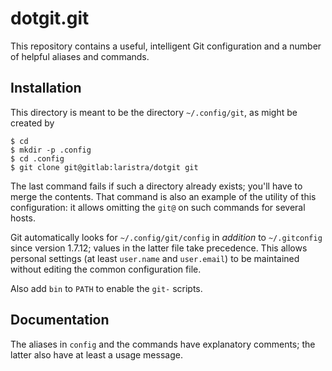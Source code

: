 # dotgit.git
This repository contains a useful, intelligent Git configuration and a number of helpful aliases and commands.

## Installation
This directory is meant to be the directory `~/.config/git`, as might be created by

```
$ cd
$ mkdir -p .config
$ cd .config
$ git clone git@gitlab:laristra/dotgit git
```

The last command fails if such a directory already exists; you'll have to merge the contents.
That command is also an example of the utility of this configuration: it allows omitting the `git@` on such commands for several hosts.

Git automatically looks for `~/.config/git/config` in _addition_ to `~/.gitconfig` since version 1.7.12; values in the latter file take precedence.
This allows personal settings (at least `user.name` and `user.email`) to be maintained without editing the common configuration file.

Also add `bin` to `PATH` to enable the `git-` scripts.

## Documentation
The aliases in `config` and the commands have explanatory comments; the latter also have at least a usage message.
